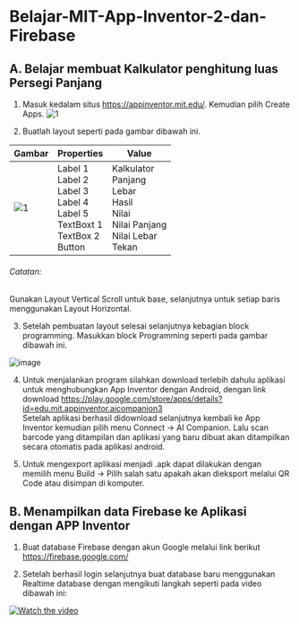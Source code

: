 # Belajar-MIT-App-Inventor-2-dan-Firebase

## A. Belajar membuat Kalkulator penghitung luas Persegi Panjang 

1. Masuk kedalam situs https://appinventor.mit.edu/. Kemudian pilih Create Apps. 
![1](https://user-images.githubusercontent.com/49858542/90304641-171e6880-dee4-11ea-8afe-06d5e8a64b06.png)

2. Buatlah layout seperti pada gambar dibawah ini.

| Gambar                                                                                                      |  Properties |   Value        |
|-------------------------------------------------------------------------------------------------------------|-------------|----------------|
|  ![1](https://user-images.githubusercontent.com/49858542/90304864-41712580-dee6-11ea-96f1-d2f64b9e39cf.png) | Label 1<br />Label 2<br />Label 3<br />Label 4<br />Label 5<br />TextBoxt 1<br />TextBox 2<br/>Button | Kalkulator<br />Panjang<br />Lebar<br />Hasil<br />Nilai<br />Nilai Panjang<br />Nilai Lebar<br />Tekan     |

###### Catatan:<br />
Gunakan Layout Vertical Scroll untuk base, selanjutnya untuk setiap baris menggunakan Layout Horizontal.

3. Setelah pembuatan layout selesai selanjutnya kebagian block programming. Masukkan block Programming seperti pada gambar dibawah ini.

![image](https://user-images.githubusercontent.com/49858542/90305087-ee4ca200-dee8-11ea-885a-c7d618bb1912.png)

4. Untuk menjalankan program silahkan download terlebih dahulu aplikasi untuk menghubungkan App Inventor dengan Android, dengan link download https://play.google.com/store/apps/details?id=edu.mit.appinventor.aicompanion3<br />Setelah aplikasi berhasil didownload selanjutnya kembali ke App Inventor kemudian pilih menu Connect -> AI Companion. Lalu scan barcode yang ditampilan dan aplikasi yang baru dibuat akan ditampilkan secara otomatis pada aplikasi android.

5. Untuk mengexport aplikasi menjadi .apk dapat dilakukan dengan memilih menu Build -> Pilih salah satu apakah akan dieksport melalui QR Code atau disimpan di komputer.

## B. Menampilkan data Firebase ke Aplikasi dengan APP Inventor

1. Buat database Firebase dengan akun Google melalui link berikut https://firebase.google.com/

2. Setelah berhasil login selanjutnya buat database baru menggunakan Realtime database dengan mengikuti langkah seperti pada video dibawah ini:<br />

[![Watch the video](https://cdn.shortpixel.ai/client/to_webp,q_glossy,ret_img,w_1314/https://www.initekno.com/wp-content/uploads/2019/04/firebase1.png)](https://youtu.be/PTmKysmX29c)





